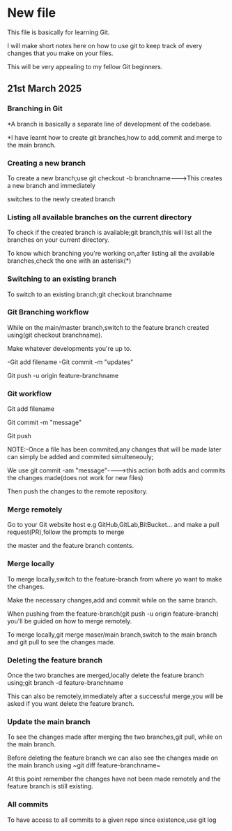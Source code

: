 # New file
This file is basically for learning Git.

I will make short notes here on how to use git to keep track of every changes that you make on your files.

This will be very appealing to my fellow Git beginners.

## 21st March 2025
### Branching in Git
*A branch is basically a separate line of development of the codebase.

*I have learnt how to create git branches,how to add,commit and merge to the main branch.

### Creating a new branch
To create a new branch;use git checkout -b branchname--->This creates a new branch and immediately 

switches to the newly created branch
### Listing all available branches on the current directory
To check if the created branch is available;git branch,this will list all the branches on your current directory.

To know which branching you're working on,after listing all the available branches,check the one with an asterisk(*)
### Switching to an existing branch
To switch to an existing branch;git checkout branchname
### Git Branching workflow
While on the main/master branch,switch to the feature branch created using(git checkout branchname).

Make whatever developments you're up to.

-Git add filename
-Git commit -m "updates"

Git push -u origin feature-branchname

### Git workflow
Git add filename

Git commit -m "message"

Git push

NOTE:-Once a file has been commited,any changes that will be made later can simply be added and commited simulteneouly;

We use git commit -am "message"---->this action both adds and commits the changes made(does not work for new files)

Then push the changes to the remote repository. 

### Merge remotely
Go to your Git website host e.g GitHub,GitLab,BitBucket... and make a pull request(PR),follow the prompts to merge 

the master and the feature branch contents.

### Merge locally
To merge locally,switch to the feature-branch from where yo want to make the changes.

Make the necessary changes,add and commit while on the same branch.

When pushing from the feature-branch(git push -u origin feature-branch) you'll be guided on how to merge remotely.

To merge locally,git merge maser/main branch,switch to the main branch and git pull to see the changes made.

### Deleting the feature branch
Once the two branches are merged,locally delete the feature branch using;git branch -d feature-branchname

This can also be remotely,immediately after a successful merge,you will be asked if you want delete the feature branch.

### Update the main branch
To see the changes made after merging the two branches,git pull, while on the main branch.

Before deleting the feature branch we can also see the changes made on the main branch using ~git diff feature-branchname~

At this point remember the changes have not been made remotely and the feature branch is still existing.

### All commits
To have access to all commits to a given repo since existence,use git log

